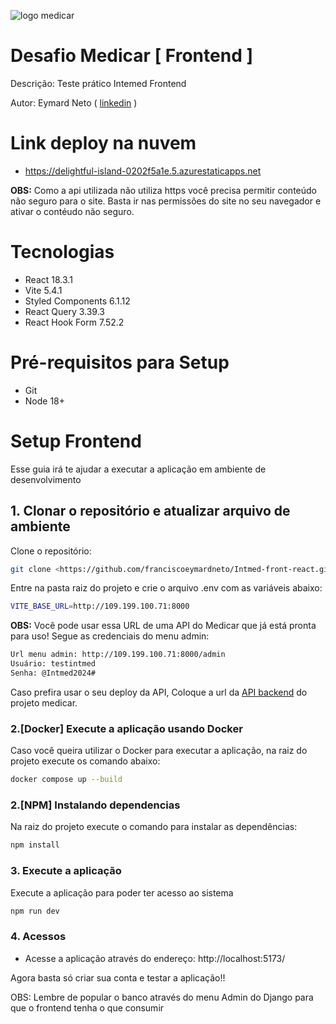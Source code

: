 ![logo medicar](https://i.postimg.cc/DZNPJSxk/Logo.png "logo medicar")
# Desafio Medicar  [ Frontend ]
Descrição: Teste prático Intemed Frontend

Autor: Eymard Neto ( [linkedin](https://www.linkedin.com/in/eymard-neto-216254207) )

# Link deploy na nuvem 
- https://delightful-island-0202f5a1e.5.azurestaticapps.net

**OBS:** Como a api utilizada não utiliza https você precisa permitir conteúdo não seguro para o site. Basta ir nas permissões do site no seu navegador e ativar o contéudo não seguro.

# Tecnologias

  - React 18.3.1
  - Vite 5.4.1
  - Styled Components 6.1.12
  - React Query 3.39.3
  - React Hook Form 7.52.2

# Pré-requisitos para Setup

- Git
- Node 18+

# Setup Frontend
Esse guia irá te ajudar a executar a aplicação em ambiente de desenvolvimento

## 1. Clonar o repositório e atualizar arquivo de ambiente
Clone o repositório:

```bash
git clone <https://github.com/franciscoeymardneto/Intmed-front-react.git>
```

Entre na pasta raiz do projeto e crie o arquivo .env com as variáveis abaixo:

```bash
VITE_BASE_URL=http://109.199.100.71:8000
```

**OBS:** Você pode usar essa URL de uma API do Medicar que já está pronta para uso! Segue as credenciais do menu admin:

```bash
Url menu admin: http://109.199.100.71:8000/admin
Usuário: testintmed
Senha: @Intmed2024#
```

Caso prefira usar o seu deploy da API, Coloque a url da [API backend](https://github.com/franciscoeymardneto/intmed-back.git) do projeto medicar.


### 2.[Docker] Execute a aplicação usando Docker
Caso você queira utilizar o Docker para executar a aplicação, na raiz do projeto execute os comando abaixo:

```bash
docker compose up --build
```

### 2.[NPM] Instalando dependencias
Na raiz do projeto execute o comando para instalar as dependências:

```bash
npm install
```

### 3. Execute a aplicação
Execute a aplicação para poder ter acesso ao sistema

```bash
npm run dev
```
### 4. Acessos

- Acesse a aplicação através do endereço: http://localhost:5173/

Agora basta só criar sua conta e testar a aplicação!!

OBS: Lembre de popular o banco através do menu Admin do Django para que o frontend tenha o que
consumir
